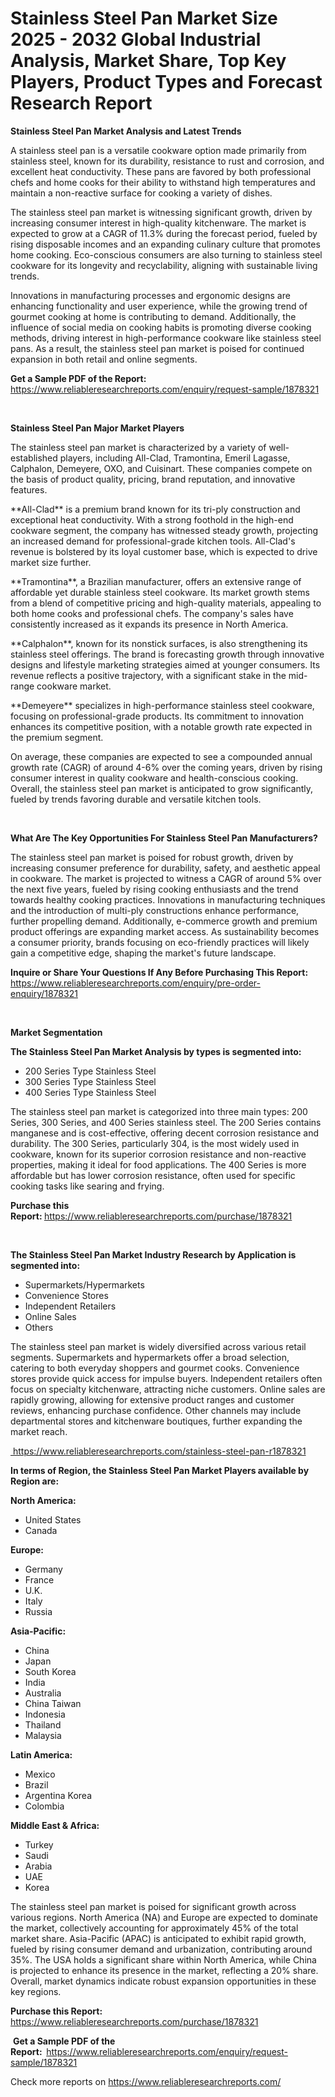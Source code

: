 <p><h1>Stainless Steel Pan Market Size 2025 - 2032 Global Industrial Analysis, Market Share, Top Key Players, Product Types and Forecast Research Report</h1></p><p><strong>Stainless Steel Pan Market Analysis and Latest Trends</strong></p>
<p><p>A stainless steel pan is a versatile cookware option made primarily from stainless steel, known for its durability, resistance to rust and corrosion, and excellent heat conductivity. These pans are favored by both professional chefs and home cooks for their ability to withstand high temperatures and maintain a non-reactive surface for cooking a variety of dishes.</p><p>The stainless steel pan market is witnessing significant growth, driven by increasing consumer interest in high-quality kitchenware. The market is expected to grow at a CAGR of 11.3% during the forecast period, fueled by rising disposable incomes and an expanding culinary culture that promotes home cooking. Eco-conscious consumers are also turning to stainless steel cookware for its longevity and recyclability, aligning with sustainable living trends.</p><p>Innovations in manufacturing processes and ergonomic designs are enhancing functionality and user experience, while the growing trend of gourmet cooking at home is contributing to demand. Additionally, the influence of social media on cooking habits is promoting diverse cooking methods, driving interest in high-performance cookware like stainless steel pans. As a result, the stainless steel pan market is poised for continued expansion in both retail and online segments.</p></p>
<p><strong>Get a Sample PDF of the Report:&nbsp;</strong> <a href="https://www.reliableresearchreports.com/enquiry/request-sample/1878321?utm_campaign=3105&utm_medium=2&utm_source=Github&utm_content=ia&utm_term=04042025&utm_id=stainless-steel-pan">https://www.reliableresearchreports.com/enquiry/request-sample/1878321</a></p>
<p>&nbsp;</p>
<p><strong>Stainless Steel Pan Major Market Players</strong></p>
<p><p>The stainless steel pan market is characterized by a variety of well-established players, including All-Clad, Tramontina, Emeril Lagasse, Calphalon, Demeyere, OXO, and Cuisinart. These companies compete on the basis of product quality, pricing, brand reputation, and innovative features.</p><p>**All-Clad** is a premium brand known for its tri-ply construction and exceptional heat conductivity. With a strong foothold in the high-end cookware segment, the company has witnessed steady growth, projecting an increased demand for professional-grade kitchen tools. All-Clad's revenue is bolstered by its loyal customer base, which is expected to drive market size further.</p><p>**Tramontina**, a Brazilian manufacturer, offers an extensive range of affordable yet durable stainless steel cookware. Its market growth stems from a blend of competitive pricing and high-quality materials, appealing to both home cooks and professional chefs. The company's sales have consistently increased as it expands its presence in North America.</p><p>**Calphalon**, known for its nonstick surfaces, is also strengthening its stainless steel offerings. The brand is forecasting growth through innovative designs and lifestyle marketing strategies aimed at younger consumers. Its revenue reflects a positive trajectory, with a significant stake in the mid-range cookware market.</p><p>**Demeyere** specializes in high-performance stainless steel cookware, focusing on professional-grade products. Its commitment to innovation enhances its competitive position, with a notable growth rate expected in the premium segment.</p><p>On average, these companies are expected to see a compounded annual growth rate (CAGR) of around 4-6% over the coming years, driven by rising consumer interest in quality cookware and health-conscious cooking. Overall, the stainless steel pan market is anticipated to grow significantly, fueled by trends favoring durable and versatile kitchen tools.</p></p>
<p>&nbsp;</p>
<p><strong>What Are The Key Opportunities For Stainless Steel Pan Manufacturers?</strong></p>
<p><p>The stainless steel pan market is poised for robust growth, driven by increasing consumer preference for durability, safety, and aesthetic appeal in cookware. The market is projected to witness a CAGR of around 5% over the next five years, fueled by rising cooking enthusiasts and the trend towards healthy cooking practices. Innovations in manufacturing techniques and the introduction of multi-ply constructions enhance performance, further propelling demand. Additionally, e-commerce growth and premium product offerings are expanding market access. As sustainability becomes a consumer priority, brands focusing on eco-friendly practices will likely gain a competitive edge, shaping the market's future landscape.</p></p>
<p><strong>Inquire or Share Your Questions If Any Before Purchasing This Report:</strong> <a href="https://www.reliableresearchreports.com/enquiry/pre-order-enquiry/1878321?utm_campaign=3105&utm_medium=2&utm_source=Github&utm_content=ia&utm_term=04042025&utm_id=stainless-steel-pan">https://www.reliableresearchreports.com/enquiry/pre-order-enquiry/1878321</a></p>
<p>&nbsp;</p>
<p><strong>Market Segmentation</strong></p>
<p><strong>The Stainless Steel Pan Market Analysis by types is segmented into:</strong></p>
<p><ul><li>200 Series Type Stainless Steel</li><li>300 Series Type Stainless Steel</li><li>400 Series Type Stainless Steel</li></ul></p>
<p><p>The stainless steel pan market is categorized into three main types: 200 Series, 300 Series, and 400 Series stainless steel. The 200 Series contains manganese and is cost-effective, offering decent corrosion resistance and durability. The 300 Series, particularly 304, is the most widely used in cookware, known for its superior corrosion resistance and non-reactive properties, making it ideal for food applications. The 400 Series is more affordable but has lower corrosion resistance, often used for specific cooking tasks like searing and frying.</p></p>
<p><strong>Purchase this Report:&nbsp;</strong><a href="https://www.reliableresearchreports.com/purchase/1878321?utm_campaign=3105&utm_medium=2&utm_source=Github&utm_content=ia&utm_term=04042025&utm_id=stainless-steel-pan">https://www.reliableresearchreports.com/purchase/1878321</a></p>
<p>&nbsp;</p>
<p><strong>The Stainless Steel Pan Market Industry Research by Application is segmented into:</strong></p>
<p><ul><li>Supermarkets/Hypermarkets</li><li>Convenience Stores</li><li>Independent Retailers</li><li>Online Sales</li><li>Others</li></ul></p>
<p><p>The stainless steel pan market is widely diversified across various retail segments. Supermarkets and hypermarkets offer a broad selection, catering to both everyday shoppers and gourmet cooks. Convenience stores provide quick access for impulse buyers. Independent retailers often focus on specialty kitchenware, attracting niche customers. Online sales are rapidly growing, allowing for extensive product ranges and customer reviews, enhancing purchase confidence. Other channels may include departmental stores and kitchenware boutiques, further expanding the market reach.</p></p>
<p><a href="https://www.reliableresearchreports.com/stainless-steel-pan-r1878321?utm_campaign=3105&utm_medium=2&utm_source=Github&utm_content=ia&utm_term=04042025&utm_id=stainless-steel-pan">&nbsp;https://www.reliableresearchreports.com/stainless-steel-pan-r1878321</a></p>
<p><strong>In terms of Region, the Stainless Steel Pan Market Players available by Region are:</strong></p>
<p>
    <p> <strong> North America: </strong>
        <ul>
            <li>United States</li>
            <li>Canada</li>
        </ul>
        </p> 
    <p> <strong> Europe: </strong>
        <ul>
            <li>Germany</li>
            <li>France</li>
            <li>U.K.</li>
            <li>Italy</li>
            <li>Russia</li>
        </ul>
        </p> 
    <p> <strong> Asia-Pacific: </strong>
        <ul>
            <li>China</li>
            <li>Japan</li>
            <li>South Korea</li>
            <li>India</li>
            <li>Australia</li>
            <li>China Taiwan</li>
            <li>Indonesia</li>
            <li>Thailand</li>
            <li>Malaysia</li>
        </ul>
        </p> 
    <p> <strong> Latin America: </strong>
        <ul>
            <li>Mexico</li>
            <li>Brazil</li>
            <li>Argentina Korea</li>
            <li>Colombia</li>
        </ul>
        </p> 
    <p> <strong> Middle East & Africa: </strong>
        <ul>
            <li>Turkey</li>
            <li>Saudi</li>
            <li>Arabia</li>
            <li>UAE</li>
            <li>Korea</li>
        </ul>
    </p>
    </p>
<p><p>The stainless steel pan market is poised for significant growth across various regions. North America (NA) and Europe are expected to dominate the market, collectively accounting for approximately 45% of the total market share. Asia-Pacific (APAC) is anticipated to exhibit rapid growth, fueled by rising consumer demand and urbanization, contributing around 35%. The USA holds a significant share within North America, while China is projected to enhance its presence in the market, reflecting a 20% share. Overall, market dynamics indicate robust expansion opportunities in these key regions.</p></p>
<p><strong>Purchase this Report: </strong><a href="https://www.reliableresearchreports.com/purchase/1878321?utm_campaign=3105&utm_medium=2&utm_source=Github&utm_content=ia&utm_term=04042025&utm_id=stainless-steel-pan">https://www.reliableresearchreports.com/purchase/1878321</a></p>
<p>&nbsp;<strong>Get a Sample PDF of the Report:&nbsp;&nbsp;</strong><a href="https://www.reliableresearchreports.com/enquiry/request-sample/1878321?utm_campaign=3105&utm_medium=2&utm_source=Github&utm_content=ia&utm_term=04042025&utm_id=stainless-steel-pan">https://www.reliableresearchreports.com/enquiry/request-sample/1878321</a></p>
<p><strong></strong></p>
<p>Check more reports on <a href="https://www.reliableresearchreports.com/?utm_campaign=3105&utm_medium=2&utm_source=Github&utm_content=ia&utm_term=04042025&utm_id=stainless-steel-pan">https://www.reliableresearchreports.com/</a></p>